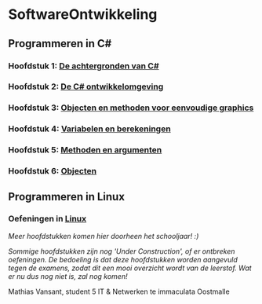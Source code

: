 # SoftwareOntwikkeling
## Programmeren in C#
### Hoofdstuk 1: [De achtergronden van C#](https://github.com/MathiasV-immalle/portfolio/blob/master/EigenNotities/Hoofdstuk1.md)
### Hoofdstuk 2: [De C# ontwikkelomgeving](https://github.com/MathiasV-immalle/portfolio/blob/master/EigenNotities/Hoofdstuk2.md)
### Hoofdstuk 3: [Objecten en methoden voor eenvoudige graphics](https://github.com/MathiasV-immalle/portfolio/blob/master/EigenNotities/Hoofdstuk3.md)
### Hoofdstuk 4: [Variabelen en berekeningen](https://github.com/MathiasV-immalle/portfolio/blob/master/EigenNotities/Hoofdstuk4.md)
### Hoofdstuk 5: [Methoden en argumenten](https://github.com/MathiasV-immalle/portfolio/blob/master/EigenNotities/Hoofdstuk5.md)
### Hoofdstuk 6: [Objecten](https://github.com/MathiasV-immalle/portfolio/blob/master/EigenNotities/Hoofdstuk6.md)
## Programmeren in Linux
### Oefeningen in [Linux](https://github.com/MathiasV-immalle/portfolio/blob/master/Linux/Oefeningen/Oefeningen.md)
*Meer hoofdstukken komen hier doorheen het schooljaar! :)*

*Sommige hoofdstukken zijn nog 'Under Construction', of er ontbreken oefeningen. De bedoeling is dat deze hoofdstukken worden aangevuld tegen de examens, zodat dit een mooi overzicht wordt van de leerstof. Wat er nu dus nog niet is, zal nog komen!*

Mathias Vansant, student 5 IT & Netwerken te immaculata Oostmalle
